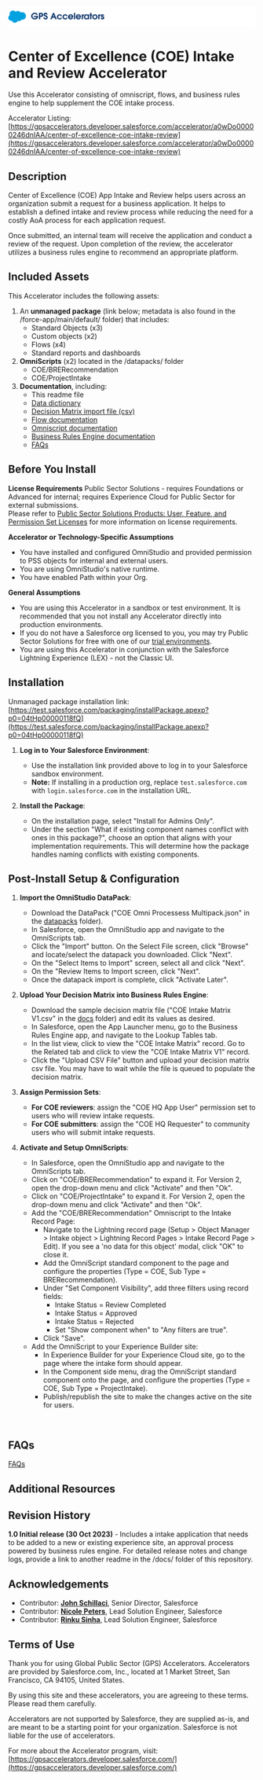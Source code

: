 ![Public Sector Accelerators logo](/docs/Logo_GPSAccelerators_v01.png)

# Center of Excellence (COE) Intake and Review Accelerator
Use this Accelerator consisting of omniscript, flows, and business rules engine to help supplement the COE intake process.  

Accelerator Listing: [https://gpsaccelerators.developer.salesforce.com/accelerator/a0wDo00000246dnIAA/center-of-excellence-coe-intake-review](https://gpsaccelerators.developer.salesforce.com/accelerator/a0wDo00000246dnIAA/center-of-excellence-coe-intake-review)


## Description

Center of Excellence (COE) App Intake and Review helps users across an organization submit a request for a business application. It helps to establish a defined intake and review process while reducing the need for a costly AoA process for each application request. 

Once submitted, an internal team will receive the application and conduct a review of the request. Upon completion of the review, the accelerator utilizes a business rules engine to recommend an appropriate platform.

## Included Assets
This Accelerator includes the following assets:
1. An <strong>unmanaged package</strong> (link below; metadata is also found in the /force-app/main/default/ folder) that includes:
    - Standard Objects (x3)
    - Custom objects (x2)
    - Flows (x4)
    - Standard reports and dashboards
2. <strong>OmniScripts</strong> (x2) located in the /datapacks/ folder
    - COE/BRERecommendation
    - COE/ProjectIntake
3. <strong>Documentation</strong>, including:
    - This readme file
    - [Data dictionary](/docs/COE%20Intake%20Data%20Dictionary.xlsx)
    - [Decision Matrix import file (csv)](/docs/COE%20Intake%20Matrix%20V1.csv)
    - [Flow documentation](/docs/COE%20Intake%20-%20Flow%20Documentation.pdf)
    - [Omniscript documentation](/docs/COE%20Intake%20Omniscript%20Information.pdf)
    - [Business Rules Engine documentation](/docs/COE%20Intake-%20BRE%20Documentation.pdf)
    - [FAQs](/docs/FAQs%20for%20COE%20Intake%20Accelerator.pdf)


## Before You Install

<!--[Required. Pre-requisites, dependencies, license requirements, and other assumptions and caveats should be declared here. Consider content that's specific to the Accelerator and the type of product or technology involved. The PMO may also add assumptions or notes that more broadly apply to the entire program.]-->

**License Requirements** 
Public Sector Solutions - requires Foundations or Advanced for internal; requires Experience Cloud for Public Sector for external submissions. <br /> 
Please refer to [Public Sector Solutions Products: User, Feature, and Permission Set Licenses](https://salesforce.quip.com/tAqwA9bezab6) for more information on license requirements. 

**Accelerator or Technology-Specific Assumptions** 
* You have installed and configured OmniStudio and provided permission to PSS objects for internal and external users. 
* You are using OmniStudio's native runtime.
* You have enabled Path within your Org. 

**General Assumptions**
* You are using this Accelerator in a sandbox or test environment. It is recommended that you not install any Accelerator directly into production environments.
* If you do not have a Salesforce org licensed to you, you may try Public Sector Solutions for free with one of our [trial environments](https://developer.salesforce.com/free-trials/comparison/public-sector).
* You are using this Accelerator in conjunction with the Salesforce Lightning Experience (LEX) - not the Classic UI.
  
## Installation
Unmanaged package installation link: [https://test.salesforce.com/packaging/installPackage.apexp?p0=04tHp00000118fQ](https://test.salesforce.com/packaging/installPackage.apexp?p0=04tHp00000118fQ)

1. **Log in to Your Salesforce Environment**:
   - Use the installation link provided above to log in to your Salesforce sandbox environment.
   - **Note:** If installing in a production org, replace `test.salesforce.com` with `login.salesforce.com` in the installation URL.

2. **Install the Package**:
   - On the installation page, select "Install for Admins Only".
   - Under the section "What if existing component names conflict with ones in this package?", choose an option that aligns with your implementation requirements. This will determine how the package handles naming conflicts with existing components.
  
<!--[Required. Steps necessary for installing the Accelerator. This can include images/screenshots which must be stored in the /docs/ folder (no external images or images stored elsewhere in the repository.]-->


## Post-Install Setup & Configuration
1. **Import the OmniStudio DataPack**:
    - Download the DataPack ("COE Omni Processess Multipack.json" in the [datapacks](/datapacks/) folder).
    - In Salesforce, open the OmniStudio app and navigate to the OmniScripts tab.
    - Click the "Import" button.  On the Select File screen, click "Browse" and locate/select the datapack you downloaded.  Click "Next".
    - On the "Select Items to Import" screen, select all and click "Next".
    - On the "Review Items to Import screen, click "Next".
    - Once the datapack import is complete, click "Activate Later".

2. **Upload Your Decision Matrix into Business Rules Engine**:
    - Download the sample decision matrix file ("COE Intake Matrix V1.csv" in the [docs](/docs/) folder) and edit its values as desired.
    - In Salesforce, open the App Launcher menu, go to the Business Rules Engine app, and navigate to the Lookup Tables tab.
    - In the list view, click to view the "COE Intake Matrix" record. Go to the Related tab and click to view the "COE Intake Matrix V1" record.
    - Click the "Upload CSV File" button and upload your decision matrix csv file.  You may have to wait while the file is queued to populate the decision matrix.

3. **Assign Permission Sets**:
    - **For COE reviewers**:  assign the "COE HQ App User" permission set to users who will review intake requests.
    - **For COE submitters**: assign the "COE HQ Requester" to community users who will submit intake requests.

4. **Activate and Setup OmniScripts**:
    - In Salesforce, open the OmniStudio app and navigate to the OmniScripts tab.
    - Click on "COE/BRERecommendation" to expand it.  For Version 2, open the drop-down menu and click "Activate" and then "Ok".
    - Click on "COE/ProjectIntake" to expand it.  For Version 2, open the drop-down menu and click "Activate" and then "Ok".
    - Add the "COE/BRERecommendation" Omniscript to the Intake Record Page:
       - Navigate to the Lightning record page (Setup > Object Manager > Intake object > Lightning Record Pages > Intake Record Page > Edit). If you see a 'no data for this object' modal, click "OK" to close it.
       - Add the OmniScript standard component to the page and configure the properties (Type = COE, Sub Type = BRERecommendation).
       - Under "Set Component Visibility", add three filters using record fields:
           - Intake Status = Review Completed
           - Intake Status = Approved
           - Intake Status = Rejected
           - Set "Show component when" to "Any filters are true".
       - Click "Save".
    - Add the OmniScript to your Experience Builder site:
        - In Experience Builder for your Experience Cloud site, go to the page where the intake form should appear.
        - In the Component side menu, drag the OmniScript standard component onto the page, and configure the properties (Type = COE, Sub Type = ProjectIntake).
        - Publish/republish the site to make the changes active on the site for users.
 <br/>

 <!---[Required. Steps necessary for using the Accelerator. This can include images/screenshots which must be stored in the /docs/ folder (no external images or images stored elsewhere in the repository.]--->


## FAQs

[FAQs](https://github.com/SFDC-Assets-emu/PSA-COE-Intake-Review-DEV/blob/main/docs/FAQs%20for%20COE%20Intake%20Accelerator.pdf)

## Additional Resources

 <!---[Optional. Summary list of additional links and references that you think are useful to. These links should be restricted to official Salesforce web resources and should not include third party references. Use an unordered list.]--->


## Revision History

 <!---[Required. High level description of the Accelerator's versions, with the date it was made publicly available. If more detailed release notes or change log are necessary, create a separate readme in the same folder and link to it from here.]--->
<strong>1.0 Initial release (30 Oct 2023)</strong> - Includes a intake application that needs to be added to a new or existing experience site, an approval process powered by business rules engine. For detailed release notes and change logs, provide a link to another readme in the /docs/ folder of this repository.


## Acknowledgements
- Contributor: **[John Schillaci](https://github.com/jschillaci_sfemu)**, Senior Director, Salesforce
- Contributor: **[Nicole Peters](https://github.com/SnpetersF2008)**, Lead Solution Engineer, Salesforce
- Contributor: **[Rinku Sinha](https://github.com/rinku-sinha_sfemu)**, Lead Solution Engineer, Salesforce

## Terms of Use

 <!---[Required. Cleared terms of use.  This must match the approved content used on the Accelerator listing.]--->

Thank you for using Global Public Sector (GPS) Accelerators.  Accelerators are provided by Salesforce.com, Inc., located at 1 Market Street, San Francisco, CA 94105, United States.

By using this site and these accelerators, you are agreeing to these terms. Please read them carefully.

Accelerators are not supported by Salesforce, they are supplied as-is, and are meant to be a starting point for your organization. Salesforce is not liable for the use of accelerators.

For more about the Accelerator program, visit: [https://gpsaccelerators.developer.salesforce.com/](https://gpsaccelerators.developer.salesforce.com/)
